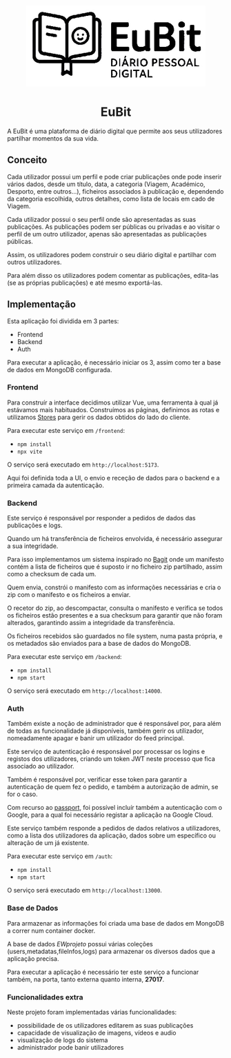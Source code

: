 <p align="center">
    <img src="logo-bg.jpg" alt="Project Logo" />
</p>

<h1 align="center">EuBit</h1>

A EuBit é uma plataforma de diário digital que permite aos seus utilizadores partilhar momentos da sua vida.

## Conceito

Cada utilizador possui um perfil e pode criar publicações onde pode inserir vários dados, desde um título, data, a categoria (Viagem, Académico, Desporto, entre outros...), ficheiros associados à publicação e, dependendo da categoria escolhida, outros detalhes, como lista de locais em cado de Viagem.

Cada utilizador possui o seu perfil onde são apresentadas as suas publicações. As publicações podem ser públicas ou privadas e ao visitar o perfil de um outro utilizador, apenas são apresentadas as publicações públicas.

Assim, os utilizadores podem construir o seu diário digital e partilhar com outros utilizadores. 

Para além disso os utilizadores podem comentar as publicações, edita-las (se as próprias publicações) e até mesmo exportá-las.

## Implementação

Esta aplicação foi dividida em 3 partes:

- Frontend
- Backend
- Auth

Para executar a aplicação, é necessário iniciar os 3, assim como ter a base de dados em MongoDB configurada.

### Frontend

Para construír a interface decidimos utilizar Vue, uma ferramenta à qual já estávamos mais habituados. Construímos as páginas, definimos as rotas e utilizamos [Stores](https://pinia.vuejs.org/) para gerir os dados obtidos do lado do cliente.

Para executar este serviço em `/frontend`:

- `npm install`
- `npx vite`

O serviço será executado em `http://localhost:5173`.

Aqui foi definida toda a UI, o envio e receção de dados para o backend e a primeira camada da autenticação.

### Backend

Este serviço é responsável por responder a pedidos de dados das publicações e logs.

Quando um há transferência de ficheiros envolvida, é necessário assegurar a sua integridade.

Para isso implementamos um sistema inspirado no [Bagit](https://datatracker.ietf.org/doc/rfc8493/) onde um manifesto contém a lista de ficheiros que é suposto ir no ficheiro zip partilhado, assim como a checksum de cada um.

Quem envia, constrói o manifesto com as informações necessárias e cria o zip com o manifesto e os ficheiros a enviar.

O recetor do zip, ao descompactar, consulta o manifesto e verifica se todos os ficheiros estão presentes e a sua checksum para garantir que não foram alterados, garantindo assim a integridade da transferência.

Os ficheiros recebidos são guardados no file system, numa pasta própria, e os metadados são enviados para a base de dados do MongoDB.

Para executar este serviço em `/backend`:

- `npm install`
- `npm start`

O serviço será executado em `http://localhost:14000`.

### Auth

Também existe a noção de administrador que é responsável por, para além de todas as funcionalidade já disponíveis, também gerir os utilizador, nomeadamente apagar e banir um utilizador do feed principal.

Este serviço de autenticação é responsável por processar os logins e registos dos utilizadores, criando um token JWT neste processo que fica associado ao utilizador.

Também é responsável por, verificar esse token para garantir a autenticação de quem fez o pedido, e também a autorização de admin, se for o caso.

Com recurso ao [passport](https://www.passportjs.org/), foi possível incluír também a autenticação com o Google, para a qual foi necessário registar a aplicação na Google Cloud.

Este serviço também responde a pedidos de dados relativos a utilizadores, como a lista dos utilizadores da aplicação, dados sobre um específico ou alteração de um já existente.

Para executar este serviço em `/auth`:

- `npm install`
- `npm start`

O serviço será executado em `http://localhost:13000`.

### Base de Dados

Para armazenar as informações foi criada uma base de dados em MongoDB a correr num container docker.

A base de dados *EWprojeto* possui várias coleções (users,metadatas,fileInfos,logs) para armazenar os diversos dados que a aplicação precisa.

Para executar a aplicação é necessário ter este serviço a funcionar também, na porta, tanto externa quanto interna, **27017**.

### Funcionalidades extra

Neste projeto foram implementadas várias funcionalidades:
- possibilidade de os utilizadores editarem as suas publicações
- capacidade de visualização de imagens, vídeos e audio 
- visualização de logs do sistema
- administrador pode banir utilizadores